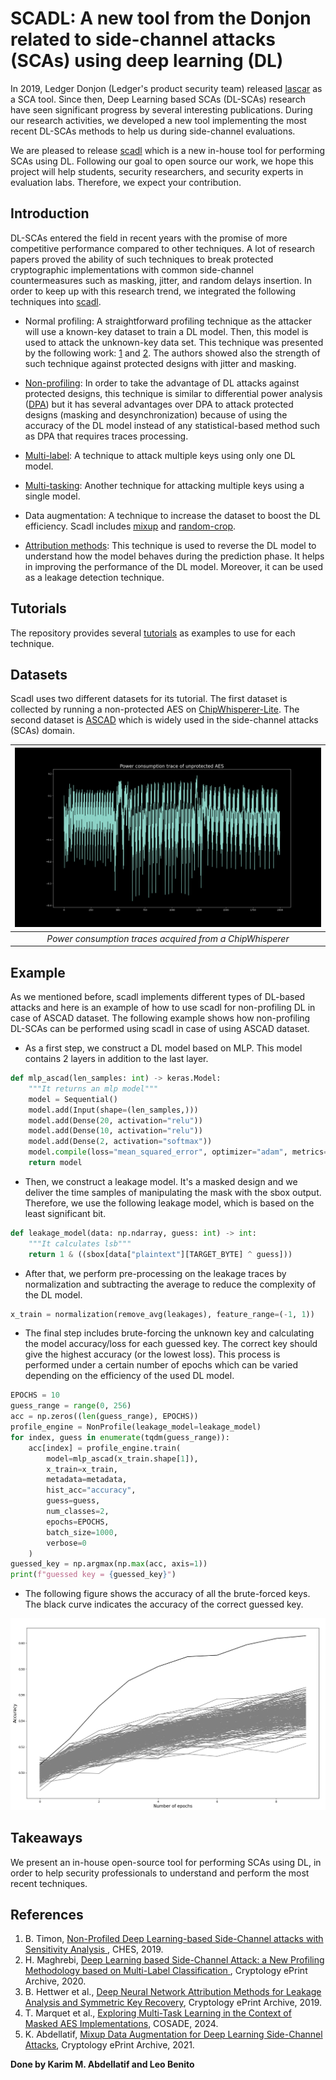 # SCADL: A new tool from the Donjon related to side-channel attacks (SCAs) using deep learning (DL)

In 2019, Ledger Donjon (Ledger's product security team) released [lascar](https://github.com/Ledger-Donjon/lascar) as a SCA tool. 
Since then, Deep Learning based SCAs (DL-SCAs) research have seen significant progress by several interesting publications. 
During our research activities, we developed a new tool implementing the most recent DL-SCAs methods to help us during side-channel evaluations.

We are pleased to release [scadl](https://github.com/Ledger-Donjon/scadl) which is a new in-house tool for performing SCAs using DL.
Following our goal to open source our work, we hope this project will help students, security researchers, and security experts in evaluation labs. Therefore, we expect your contribution.

 
## Introduction

DL-SCAs entered the field in recent years with the promise of more competitive performance compared to other techniques.
A lot of research papers proved the ability of such techniques to break protected cryptographic implementations with common side-channel countermeasures such as masking, jitter, and random delays insertion. 
In order to keep up with this research trend, we integrated the following techniques into [scadl](https://github.com/Ledger-Donjon/scadl). 

- Normal profiling: A straightforward profiling technique as the attacker will use a known-key dataset to train a DL model. 
Then, this model is used to attack the unknown-key data set. This technique was presented by the following work: [1](https://eprint.iacr.org/2016/921) and [2](https://eprint.iacr.org/2018/053). 
The authors showed also the strength of such technique against protected designs with jitter and masking.

- [Non-profiling](https://tches.iacr.org/index.php/TCHES/article/view/7387): In order to take the advantage of DL attacks against protected designs,  this technique is similar to differential power analysis ([DPA](https://paulkocher.com/doc/DifferentialPowerAnalysis.pdf))
but it has several advantages over DPA to attack protected designs (masking and desynchronization) because of using the accuracy of the DL model instead of any statistical-based method such as DPA that requires traces processing.

- [Multi-label](https://eprint.iacr.org/2020/436): A technique to attack multiple keys using only one DL model.  

- [Multi-tasking](https://eprint.iacr.org/2023/006.pdf): Another technique for attacking multiple keys using a single model.

- Data augmentation: A technique to increase the dataset to boost the DL efficiency. Scadl includes [mixup](https://eprint.iacr.org/2021/328.pdf) and [random-crop](https://blog.roboflow.com/why-and-how-to-implement-random-crop-data-augmentation/).

- [Attribution methods](https://eprint.iacr.org/2019/143.pdf): This technique is used to reverse the DL model to understand how the model behaves during the prediction phase. It helps in improving the performance of the DL model. Moreover, it can be used as a leakage detection technique.

## Tutorials
The repository provides several [tutorials](https://github.com/Ledger-Donjon/scadl/tree/master/tutorial) as examples to use for each technique.


## Datasets
Scadl uses two different datasets for its tutorial. The first dataset is collected by running a non-protected AES on [ChipWhisperer-Lite](https://rtfm.newae.com/Targets/CW303%20Arm/). The second dataset is [ASCAD](https://github.com/ANSSI-FR/ASCAD/tree/master/ATMEGA_AES_v1) which is widely used in the side-channel attacks (SCAs) domain.

| ![ChipWhisperer power consumption trace](images/cw_aes_single.png)|
|:--:|
| *Power consumption traces acquired from a ChipWhisperer* |

## Example

As we mentioned before, scadl implements different types of DL-based attacks and here is an example of how to use scadl for non-profiling DL in case of ASCAD dataset.
The following example shows how non-profiling DL-SCAs can be performed using scadl in case of using ASCAD dataset.

- As a first step, we construct a DL model based on MLP. This model contains 2 layers in addition to the last layer.

```python
def mlp_ascad(len_samples: int) -> keras.Model:
    """It returns an mlp model"""
    model = Sequential()
    model.add(Input(shape=(len_samples,)))
    model.add(Dense(20, activation="relu"))
    model.add(Dense(10, activation="relu"))
    model.add(Dense(2, activation="softmax"))
    model.compile(loss="mean_squared_error", optimizer="adam", metrics=["accuracy"])
    return model

```

- Then,  we construct a leakage model. It's a masked design and we deliver the time samples of manipulating the mask with the sbox output.
Therefore, we use the following leakage model, which is based on the least significant bit.

```python
def leakage_model(data: np.ndarray, guess: int) -> int:
    """It calculates lsb"""
    return 1 & ((sbox[data["plaintext"][TARGET_BYTE] ^ guess]))
```

- After that, we perform pre-processing on the leakage traces by normalization and subtracting the average to reduce the complexity of the DL model.

```python
x_train = normalization(remove_avg(leakages), feature_range=(-1, 1))
```

- The final step includes brute-forcing the unknown key and calculating the model accuracy/loss for each guessed key. 
The correct key should give the highest accuracy (or the lowest loss). This process is performed under a certain number of epochs which can be varied depending on the efficiency of the used DL model.

```python
EPOCHS = 10
guess_range = range(0, 256)
acc = np.zeros((len(guess_range), EPOCHS))
profile_engine = NonProfile(leakage_model=leakage_model)
for index, guess in enumerate(tqdm(guess_range)):
    acc[index] = profile_engine.train(
        model=mlp_ascad(x_train.shape[1]),
        x_train=x_train,
        metadata=metadata,
        hist_acc="accuracy",
        guess=guess,
        num_classes=2,
        epochs=EPOCHS,
        batch_size=1000,
        verbose=0
    )
guessed_key = np.argmax(np.max(acc, axis=1))
print(f"guessed key = {guessed_key}")

```

- The following figure shows the accuracy of all the brute-forced keys. The black curve indicates the accuracy of the correct guessed key.

![cw_trace](images/non_profiling_result.png)

## Takeaways

We present an in-house open-source tool for performing SCAs using DL, in order to help security professionals to understand and perform the most recent
techniques. 

## References

1. B. Timon, [Non-Profiled Deep Learning-based Side-Channel attacks with Sensitivity Analysis
](https://tches.iacr.org/index.php/TCHES/article/view/7387), CHES, 2019.
2. H. Maghrebi, [Deep Learning based Side-Channel Attack: a New Profiling Methodology based on Multi-Label Classification
](https://eprint.iacr.org/2020/436), Cryptology ePrint Archive, 2020.
3. B. Hettwer et al., [Deep Neural Network Attribution Methods for
Leakage Analysis and Symmetric Key Recovery](https://eprint.iacr.org/2019/143), Cryptology ePrint Archive, 2019.
4. T. Marquet et al., [Exploring Multi-Task Learning in the Context of
Masked AES Implementations](https://eprint.iacr.org/2023/006), COSADE, 2024.
5. K. Abdellatif, [Mixup Data Augmentation for Deep Learning
Side-Channel Attacks](https://eprint.iacr.org/2021/328), Cryptology ePrint Archive, 2021.

**Done by Karim M. Abdellatif and Leo Benito**

















